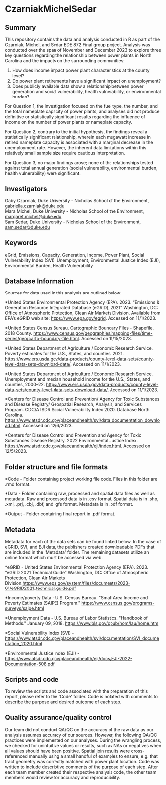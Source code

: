 # CzarniakMichelSedar

## Summary
This repository contains the data and analysis conducted in R as part of the Czarniak, Michel, and Sedar EDE 872 Final group project. Analysis was conducted over the span of November and December 2023 to explore three key questions regarding the relationship between power plants in North Carolina and the impacts on the surrounding communities:
1. How does income impact power plant characteristics at the county level?
2. Do power plant retirements have a significant impact on unemployment?
3. Does publicly available data show a relationship between power generation and social vulnerability, health vulnerability, or environmental burden?

For Question 1, the investigation focused on the fuel type, the number, and the total nameplate capacity of power plants, and analyses did not produce definitive or statistically significant results regarding the influence of income on the number of power plants or nameplate capacity. 

For Question 2, contrary to the initial hypothesis, the findings reveal a statistically significant relationship, wherein each megawatt increase in retired nameplate capacity is associated with a marginal decrease in the unemployment rate. However, the inherent data limitations within this relatively small sample size require cautious interpretation.

For Question 3, no major findings arose; none of the relationships tested against total annual generation (social vulnerability, environmental burden, health vulnerability) were significant.

## Investigators
Gaby Czarniak, Duke University - Nicholas School of the Environment, gabriella.czarniak@duke.edu  
Mara Michel, Duke University - Nicholas School of the Environment, margaret.michel@duke.edu  
Sam Sedar, Duke University - Nicholas School of the Environment, sam.sedar@duke.edu

## Keywords
eGrid, Emissions, Capacity, Generation, Income, Power Plant, Social Vulnerability Index (SVI), Unemployment, Environmental Justice Index (EJI), Environmental Burden, Health Vulnerability

## Database Information

Sources for data used in this analysis are outlined below:  

*United States Environmental Protection Agency (EPA). 2023. “Emissions & Generation Resource Integrated Database (eGRID), 2021” Washington, DC: Office of Atmospheric Protection, Clean Air Markets Division. Available from EPA’s eGRID web site: https://www.epa.gov/egrid. Accessed on 11/1/2023.  

*United States Census Bureau. Cartographic Boundary Files - Shapefile. 2018 County. https://www.census.gov/geographies/mapping-files/time-series/geo/carto-boundary-file.html. Accessed on 11/15/2023.  

*United States Department of Agriculture / Economic Research Service. Poverty estimates for the U.S., States, and counties, 2021. https://www.ers.usda.gov/data-products/county-level-data-sets/county-level-data-sets-download-data/. Accessed on 11/1/2023. 

*United States Department of Agriculture / Economic Research Service. Unemployment and median household income for the U.S., States, and counties, 2000–22. https://www.ers.usda.gov/data-products/county-level-data-sets/county-level-data-sets-download-data/. Accessed on 11/1/2023.  

*Centers for Disease Control and Prevention/ Agency for Toxic Substances and Disease Registry/ Geospatial Research, Analysis, and Services Program. CDC/ATSDR Social Vulnerability Index 2020. Database North Carolina. https://www.atsdr.cdc.gov/placeandhealth/svi/data_documentation_download.html. Accessed on 12/6/2023.  

*Centers for Disease Control and Prevention and Agency for Toxic Substances Disease Registry. 2022 Environmental Justice Index. https://www.atsdr.cdc.gov/placeandhealth/eji/index.html. Accessed on 12/5/2023.

## Folder structure and file formats

*Code - Folder containing project working file code. Files in this folder are .rmd format.  

*Data - Folder containing raw, processed and spatial data files as well as metadata. Raw and processed data is in .csv format. Spatial data is in .shp, .xml, .prj, .cbj, .dbf, and .gfs format. Metadata is in .pdf format.

*Output - Folder containing final report in .pdf format.

## Metadata
Metadata for each of the data sets can be found linked below. In the case of eGRID, SVI, and EJI data, the publishers created downloadable PDFs that are included in the 'Metadata' folder. The remaining datasets utilize an online format which must be accessed via web.  

*eGRID - United States Environmental Protection Agency (EPA). 2023. “eGRID 2021 Technical Guide” Washington, DC: Office of Atmospheric Protection, Clean Air Markets Division.https://www.epa.gov/system/files/documents/2023-01/eGRID2021_technical_guide.pdf  

*Income/poverty Data - U.S. Census Bureau. "Small Area Income and Poverty Estimates (SAIPE) Program." https://www.census.gov/programs-surveys/saipe.html

*Unemployment Data - U.S. Bureau of Labor Statistics. "Handbook of Methods." January 09, 2018. https://www.bls.gov/opub/hom/lau/home.htm 

*Social Vulnerability Index (SVI) - https://www.atsdr.cdc.gov/placeandhealth/svi/documentation/SVI_documentation_2020.html  

*Environmental Justice Index (EJI) - 
https://www.atsdr.cdc.gov/placeandhealth/eji/docs/EJI-2022-Documentation-508.pdf 

## Scripts and code

To review the scripts and code associated with the preparation of this report, please refer to the 'Code' folder. Code is notated with comments to describe the purpose and desired outcome of each step.

## Quality assurance/quality control
Our team did not conduct QA/QC on the accuracy of the raw data as our analysis assumes accuracy of our sources. However, the following QA/QC practices were implemented on our analyses. During the wrangling process, we checked for unintuitive values or results, such as NAs or negatives when all values should have been positive. Spatial join results were cross-referenced manually using a small handful of examples to ensure, e.g. that tract geometry was correctly matched with power plant location. Code was written to include descriptive comments of the purpose of each step. After each team member created their respective analysis code, the other team members would review for accuracy and reproducibility. 
